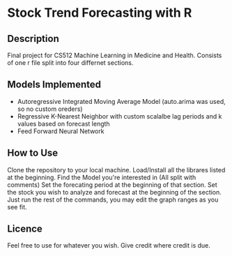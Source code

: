 # Stock Trend Forecasting with R

## Description
 Final project for CS512 Machine Learning in Medicine and Health. Consists of one r file split into four differnet sections.
 
 ## Models Implemented
  - Autoregressive Integrated Moving Average Model (auto.arima was used, so no custom oreders)
  - Regressive K-Nearest Neighbor with custom scalalbe lag periods and k values based on forecast length
  - Feed Forward Neural Network
  
## How to Use
 Clone the repository to your local machine.
 Load/Install all the librares listed at the beginning.
 Find the Model you're interested in (All split with comments)
 Set the forecating period at the beginning of that section.
 Set the stock you wish to analyze and forecast at the beginning of the section.
 Just run the rest of the commands, you may edit the graph ranges as you see fit.
 
 ## Licence 
  Feel free to use for whatever you wish. Give credit where credit is due.
